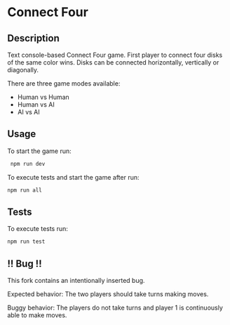 # Connect Four

## Description

Text console-based Connect Four game. First player to connect four disks of the same color wins. Disks can be connected horizontally, vertically or diagonally.

There are three game modes available:

- Human vs Human
- Human vs AI
- AI vs AI

## Usage

To start the game run:

```bash
 npm run dev
```

To execute tests and start the game after run:

```bash
npm run all
```

## Tests

To execute tests run:

```bash
npm run test
```

## !! Bug !!


This fork contains an intentionally inserted bug.


Expected behavior: The two players should take turns making moves.


Buggy behavior: The players do not take turns and player 1 is continuously able to make moves.
